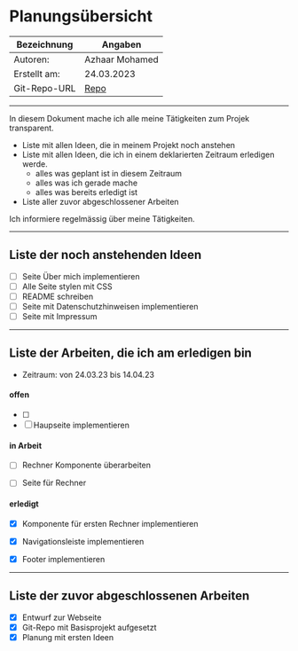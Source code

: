 # <Projekt> Planungsübersicht

| Bezeichnung    | Angaben        |
| -------------- | ---------------|
| Autoren:       | Azhaar Mohamed |
| Erstellt am:   | 24.03.2023     |
| Git-Repo-URL   | [Repo](https://github.com/azhaarmohamed20/versicherungsrechner) |

---

In diesem Dokument mache ich alle meine Tätigkeiten zum Projek transparent.

* Liste mit allen Ideen, die in meinem Projekt noch anstehen
* Liste mit allen Ideen, die ich in einem deklarierten Zeitraum erledigen werde.
   * alles was geplant ist in diesem Zeitraum
   * alles was ich gerade mache
   * alles was bereits erledigt ist
* Liste aller zuvor abgeschlossener Arbeiten
   
Ich informiere regelmässig über meine Tätigkeiten.

   
---

## Liste der noch anstehenden Ideen

* [ ] Seite Über mich implementieren
* [ ] Alle Seite stylen mit CSS
* [ ] README schreiben
* [ ] Seite mit Datenschutzhinweisen implementieren
* [ ] Seite mit Impressum

---

## Liste der Arbeiten, die ich am erledigen bin

* Zeitraum: von 24.03.23 bis 14.04.23

#### offen

* [ ] 
* [ ] Haupseite implementieren

#### in Arbeit

* [ ] Rechner Komponente überarbeiten
* [ ] Seite für Rechner


#### erledigt

* [x] Komponente für ersten Rechner implementieren
* [x] Navigationsleiste implementieren
* [x] Footer implementieren


---

## Liste der zuvor abgeschlossenen Arbeiten

* [x] Entwurf zur Webseite
* [x] Git-Repo mit Basisprojekt aufgesetzt
* [x] Planung mit ersten Ideen
